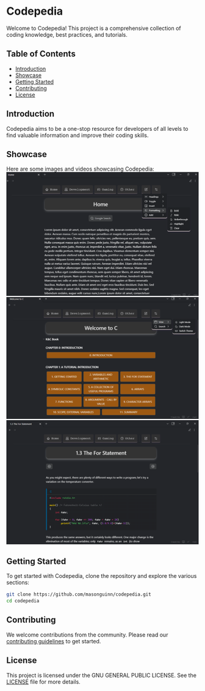 # Codepedia

Welcome to Codepedia! This project is a comprehensive collection of coding knowledge, best practices, and tutorials.

## Table of Contents

- [Introduction](#introduction)
- [Showcase](#showcase)
- [Getting Started](#getting-started)
- [Contributing](#contributing)
- [License](#license)

## Introduction

Codepedia aims to be a one-stop resource for developers of all levels to find valuable information and improve their coding skills.

## Showcase

Here are some images and videos showcasing Codepedia:
![Picture](Config/Resources/showcase_pic01.png)
![Picture 2](Config/Resources/showcase_pic02.png)
![Picture 3](Config/Resources/showcase_pic03.png)

## Getting Started

To get started with Codepedia, clone the repository and explore the various sections:

```bash
git clone https://github.com/masonguinn/codepedia.git
cd codepedia
```

## Contributing

We welcome contributions from the community. Please read our [contributing guidelines](CONTRIBUTING.md) to get started.

## License

This project is licensed under the GNU GENERAL PUBLIC LICENSE. See the [LICENSE](LICENSE) file for more details.